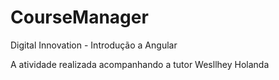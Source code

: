 # CourseManager

Digital Innovation - Introdução  a Angular

A atividade realizada acompanhando a tutor Wesllhey Holanda
